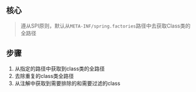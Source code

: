 ## 核心

>遵从SPI原则，默认从`META-INF/spring.factories`路径中去获取Class类的全路径

## 步骤

1. 从指定的路径中获取到class类的全路径
2. 去除重复的class类全路径
3. 从注解中获取到需要排除的和需要过滤的class

